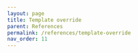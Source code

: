 ```yaml
---
layout: page
title: Template override
parent: References
permalink: /references/template-override
nav_order: 11
---
```

